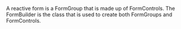  A reactive form is a FormGroup that is made up of FormControls. 
 The FormBuilder is the class that is used to create both FormGroups and FormControls.


 

